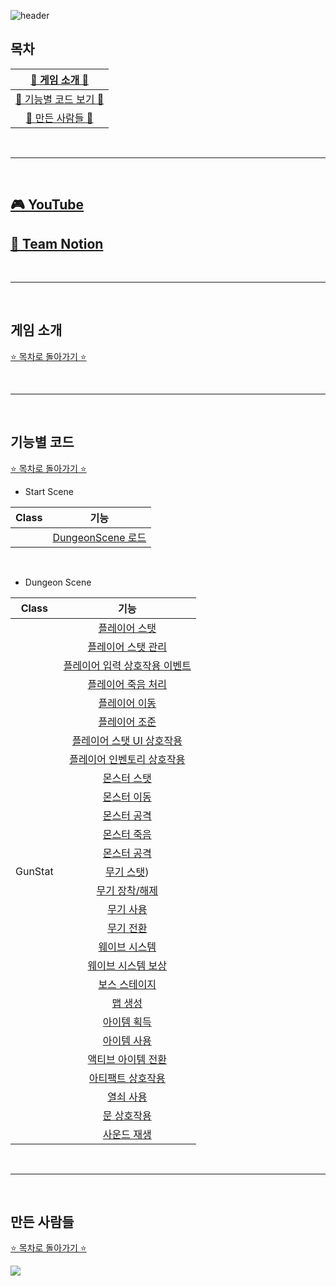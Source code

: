 
![header](https://capsule-render.vercel.app/api?type=waving&color=gradient&customColorList=19&height=300&section=header&text=I%20HATE%20MONDAY&fontSize=90&fontColor=fff76b)

## 목차

| [🦑 게임 소개 🦑](#게임-소개) |
| :---: |
| [🧽 기능별 코드 보기 🧽](#기능별-코드) |
| [🦀 만든 사람들 🦀](#만든-사람들) |

<br>

* * *

<br>

## [🎮 YouTube]()
## [🐌 Team Notion]([https://teamsparta.notion.site/08-814d16993a734e0b97c716e95ebf4c0e](https://www.notion.so/08-391aea063ff54087832f702c116f9ab5))

<br>

* * *

<br>

## 게임 소개

[⭐ 목차로 돌아가기 ⭐](#목차)

<br>

* * *

<br>

## 기능별 코드

[⭐ 목차로 돌아가기 ⭐](#목차)

- Start Scene

| Class | 기능 |
| :---: | :---: |
||[DungeonScene 로드]()|

<br>

- Dungeon Scene

| Class | 기능 |
| :---: | :---: |
||[플레이어 스탯]()|
||[플레이어 스탯 관리]()|
||[플레이어 입력 상호작용 이벤트]()|
||[플레이어 죽음 처리]()|
||[플레이어 이동]()|
||[플레이어 조준]()|
||[플레이어 스탯 UI 상호작용]()|
||[플레이어 인벤토리 상호작용]()|
||[몬스터 스탯]()|
||[몬스터 이동]()|
||[몬스터 공격]()|
||[몬스터 죽음]()|
||[몬스터 공격]()|
|GunStat|[무기 스탯](https://github.com/jungbosong/IHateMonday/blob/9e1a61e933563b78c78c50482e5ebf70fc27dc25/Assets/Scripts/Gun/parents/Gun.cs#L31-L45))|
||[무기 장착/해제]()|
||[무기 사용]()|
||[무기 전환]()|
||[웨이브 시스템]()|
||[웨이브 시스템 보상]()|
||[보스 스테이지]()|
||[맵 생성]()|
||[아이템 획득]()|
||[아이템 사용]()|
||[액티브 아이템 전환]()|
||[아티팩트 상호작용]()|
||[열쇠 사용]()|
||[문 상호작용]()|
||[사운드 재생]()|

<br>

* * * 

<br>

## 만든 사람들

[⭐ 목차로 돌아가기 ⭐](#목차)

<a href="https://github.com/jungbosong/IHateMonday/graphs/contributors">
  <img src="https://contrib.rocks/image?repo=jungbosong/IHateMonday" />
</a>

<br><br>
